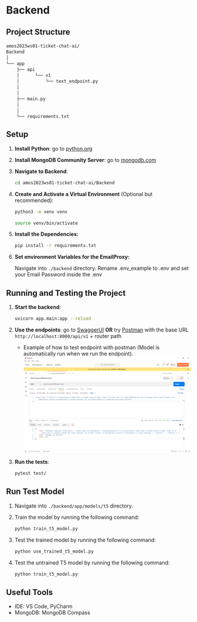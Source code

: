 # Backend

## Project Structure

    amos2023ws01-ticket-chat-ai/
    Backend
    │
    └── app
        ├── api                     
        │      └── v1
        │          └── text_endpoint.py
        │
        |
        ├── main.py
        │
        │
        └── requirements.txt

## Setup

1. **Install Python**: go to [python.org](https://wiki.python.org/moin/BeginnersGuide/Download)

2. **Install MongoDB Community Server**: go
   to [mongodb.com](https://www.mongodb.com/docs/manual/administration/install-community/)

3. **Navigate to Backend**:

    ```bash
    cd amos2023ws01-ticket-chat-ai/Backend
    ```

4. **Create and Activate a Virtual Environment** (Optional but recommended):

    ```bash
    python3 -m venv venv
    ```
    ```bash
    source venv/bin/activate
    ```

5. **Install the Dependencies:**

    ```bash
    pip install -r requirements.txt
    ```

4. **Set environment Variables for the EmailProxy:**

    Navigate into `./backend` directory.
    Rename .env_example to .env and set your Email Password inside the .env

## Running and Testing the Project

1. **Start the backend**:

    ```bash
    uvicorn app.main:app --reload
    ```

2. **Use the endpoints**: go to [SwaggerUI](http://localhost:8000/docs) **OR**
   try [Postman](https://www.postman.com/downloads/) with the base URL `http://localhost:8000/api/v1` + router path

   - Example of how to test endpoint with postman (Model is automatically run when we run the endpoint). 
      ![Example of how to test endpoint with postman](images/endpoint_example.png)
3. **Run the tests**:

    ```bash
    pytest test/
    ```

## Run Test Model

1. Navigate into `./backend/app/models/t5` directory.

2. Train the model by running the following command:

   ```bash
   python train_t5_model.py
   ```

3. Test the trained model by running the following command:

   ```bash
   python use_trained_t5_model.py
   ```

4. Test the untrained T5 model by running the following command:

   ```bash
   python train_t5_model.py
   ```

## Useful Tools

- IDE: VS Code, PyCharm
- MongoDB: MongoDB Compass